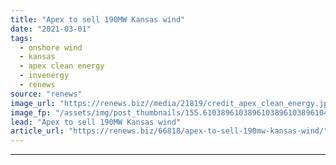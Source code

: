 ```yaml
---
title: "Apex to sell 190MW Kansas wind"
date: "2021-03-01"
tags: 
  - onshore wind
  - kansas
  - apex clean energy
  - invenergy
  - renews
source: "renews"
image_url: "https://renews.biz//media/21819/credit_apex_clean_energy.jpg?mode=crop&width=770&heightratio=0.6103896103896103896103896104&slimmage=true"
image_fp: "/assets/img/post_thumbnails/155.6103896103896103896103896104&slimmage=true"
lead: "Apex to sell 190MW Kansas wind"
article_url: "https://renews.biz/66818/apex-to-sell-190mw-kansas-wind/"
---
```


---
